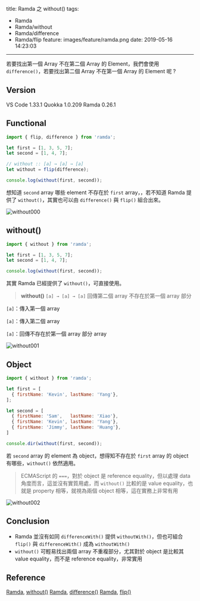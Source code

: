 title: Ramda 之 without()
tags:
  - Ramda
  - Ramda/without
  - Ramda/difference
  - Ramda/flip
feature: images/feature/ramda.png
date: 2019-05-16 14:23:03
---
若要找出第一個 Array 不在第二個 Array 的 Element，我們會使用 `difference()`，若要找出第二個 Array 不在第一個 Array 的 Element 呢 ?

<!-- more -->

## Version

VS Code 1.33.1
Quokka 1.0.209
Ramda 0.26.1

## Functional

```javascript
import { flip, difference } from 'ramda';

let first = [1, 3, 5, 7];
let second = [1, 4, 7];

// without :: [a] → [a] → [a]
let without = flip(difference);

console.log(without(first, second));
```

想知道 `second` array 哪些 element 不存在於 `first` array，，若不知道 Ramda 提供了 `without()`，其實也可以由 `difference()` 與 `flip()` 組合出來。

![without000](/images/ramda/without/without000.png)

## without()

```javascript
import { without } from 'ramda';

let first = [1, 3, 5, 7];
let second = [1, 4, 7];

console.log(without(first, second));
```

其實 Ramda 已經提供了 `without()`，可直接使用。

> **without()**
> `[a] → [a] → [a]`
> 回傳第二個 array 不存在於第一個 array 部分

`[a]`：傳入第一個 array

`[a]`：傳入第二個 array

`[a]`：回傳不存在於第一個 array 部分 array

![without001](/images/ramda/without/without001.png)

## Object

```javascript
import { without } from 'ramda';

let first = [
  { firstName: 'Kevin', lastName: 'Yang'},
];

let second = [
  { firstName: 'Sam',   lastName: 'Xiao'},
  { firstName: 'Kevin', lastName: 'Yang'},
  { firstName: 'Jimmy', lastName: 'Huang'},
]

console.dir(without(first, second));
```

若 `second` array 的 element 為 object，想得知不存在於 `first` array 的 object 有哪些，`without()` 依然適用。

> ECMAScript 的 `===`，對於 object 是 reference equality，但以處理 data 角度而言，這並沒有實質用處，而 `without()` 比較的是 value equality，也就是 property 相等，就視為兩個 object 相等，這在實務上非常有用

![without002](/images/ramda/without/without002.png)

## Conclusion

* Ramda 並沒有如同 `differenceWith()` 提供 `withoutWith()`，但也可組合 `flip()` 與 `differenceWith()` 成為 `withoutWith()`
* `without()` 可輕易找出兩個 array 不重複部分，尤其對於 object 是比較其 value equality，而不是 reference equality，非常實用

## Reference

[Ramda](https://ramdajs.com), [without()](https://ramdajs.com/docs/#without)
[Ramda](https://ramdajs.com), [difference()](https://ramdajs.com/docs/#difference)
[Ramda](https://ramdajs.com), [flip()](https://ramdajs.com/docs/#flip)

